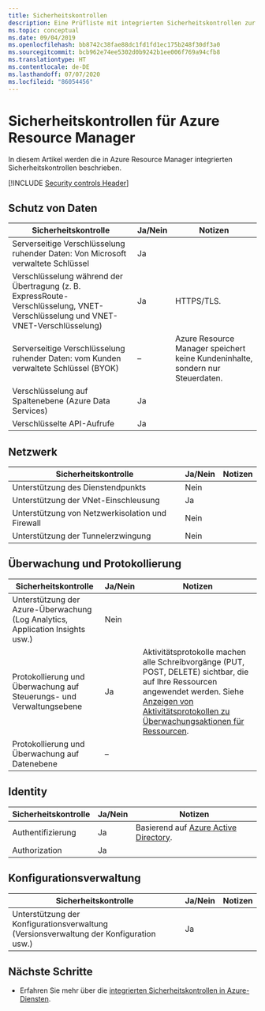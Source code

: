 ```yaml
---
title: Sicherheitskontrollen
description: Eine Prüfliste mit integrierten Sicherheitskontrollen zur Evaluierung des Azure Resource Manager-Diensts
ms.topic: conceptual
ms.date: 09/04/2019
ms.openlocfilehash: bb8742c38fae88dc1fd1fd1ec175b248f30df3a0
ms.sourcegitcommit: bcb962e74ee5302d0b9242b1ee006f769a94cfb8
ms.translationtype: HT
ms.contentlocale: de-DE
ms.lasthandoff: 07/07/2020
ms.locfileid: "86054456"
---
```

# <a name="security-controls-for-azure-resource-manager"></a>Sicherheitskontrollen für Azure Resource Manager

In diesem Artikel werden die in Azure Resource Manager integrierten Sicherheitskontrollen beschrieben.

[!INCLUDE [Security controls Header](../../../includes/security-controls-header.md)]

## <a name="data-protection"></a>Schutz von Daten

| Sicherheitskontrolle | Ja/Nein | Notizen |
|---|---|--|
| Serverseitige Verschlüsselung ruhender Daten: Von Microsoft verwaltete Schlüssel | Ja |  |
| Verschlüsselung während der Übertragung (z. B. ExpressRoute-Verschlüsselung, VNET-Verschlüsselung und VNET-VNET-Verschlüsselung)| Ja | HTTPS/TLS. |
| Serverseitige Verschlüsselung ruhender Daten: vom Kunden verwaltete Schlüssel (BYOK) | – | Azure Resource Manager speichert keine Kundeninhalte, sondern nur Steuerdaten. |
| Verschlüsselung auf Spaltenebene (Azure Data Services)| Ja | |
| Verschlüsselte API-Aufrufe| Ja | |

## <a name="network"></a>Netzwerk

| Sicherheitskontrolle | Ja/Nein | Notizen |
|---|---|--|
| Unterstützung des Dienstendpunkts| Nein | |
| Unterstützung der VNet-Einschleusung| Ja | |
| Unterstützung von Netzwerkisolation und Firewall| Nein |  |
| Unterstützung der Tunnelerzwingung| Nein |  |

## <a name="monitoring--logging"></a>Überwachung und Protokollierung

| Sicherheitskontrolle | Ja/Nein | Notizen|
|---|---|--|
| Unterstützung der Azure-Überwachung (Log Analytics, Application Insights usw.)| Nein | |
| Protokollierung und Überwachung auf Steuerungs- und Verwaltungsebene| Ja | Aktivitätsprotokolle machen alle Schreibvorgänge (PUT, POST, DELETE) sichtbar, die auf Ihre Ressourcen angewendet werden. Siehe [Anzeigen von Aktivitätsprotokollen zu Überwachungsaktionen für Ressourcen](view-activity-logs.md). |
| Protokollierung und Überwachung auf Datenebene| – | |

## <a name="identity"></a>Identity

| Sicherheitskontrolle | Ja/Nein | Notizen|
|---|---|--|
| Authentifizierung| Ja | Basierend auf [Azure Active Directory](../../active-directory/index.yml).|
| Authorization| Ja | |

## <a name="configuration-management"></a>Konfigurationsverwaltung

| Sicherheitskontrolle | Ja/Nein | Notizen|
|---|---|--|
| Unterstützung der Konfigurationsverwaltung (Versionsverwaltung der Konfiguration usw.)| Ja |  |

## <a name="next-steps"></a>Nächste Schritte

- Erfahren Sie mehr über die [integrierten Sicherheitskontrollen in Azure-Diensten](../../security/fundamentals/security-controls.md).
